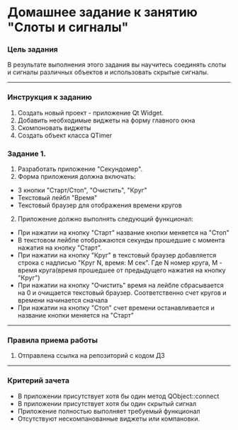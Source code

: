 # Домашнее задание к занятию "Слоты и сигналы"

### Цель задания

В результате выполнения этого задания вы научитесь соединять слоты и сигналы различных объектов и использовать скрытые сигналы. 

------

### Инструкция к заданию

1. Создать новый проект - приложение Qt Widget.
2. Добавить необходимые виджеты на форму главного окна
3. Скомпоновать виджеты
4. Создать объект класса QTimer

### Задание 1. 

1. Разработать приложение "Секундомер".
1. Форма приложения должна включать:
* 3 кнопки "Старт/Стоп", "Очистить", "Круг"
* Текстовый лейбл "Время"
* Текстовый браузер для отображения времени кругов
2. Приложение должно выполнять следующий функционал:
* При нажатии на кнопку "Старт" название кнопки меняется на "Стоп"
* В текстовом лейбле отображаются секунды прошедшие с момента нажатия на кнопку "Старт".
* При нажатии на кнопку "Круг" в текстовый браузер добавляется строка с надписью "Круг N, время: M сек". Где N номер круга, М - время круга(время прошедшее от предыдущего нажатия на кнопку "Круг") 
* При нажатии на кнопку "Очистить" время на лейбле сбрасывается на 0 и очищается текстовый браузер. Соответственно счет кругов и времени начинается сначала
* При нажатии на кнопку "Стоп" счет времени останавливается и название кнопки меняется на "Старт"


------

### Правила приема работы

1. Отправлена ссылка на репозиторий с кодом ДЗ

------

### Критерий зачета

* В приложении присутствует хотя бы один метод QObject::connect
* В приложении присутствует хотя бы один скрытый сигнал
* Приложение полностью выполняет требуемый функционал
* Отсутствуют нескомпанованные виджеты или компановки.
